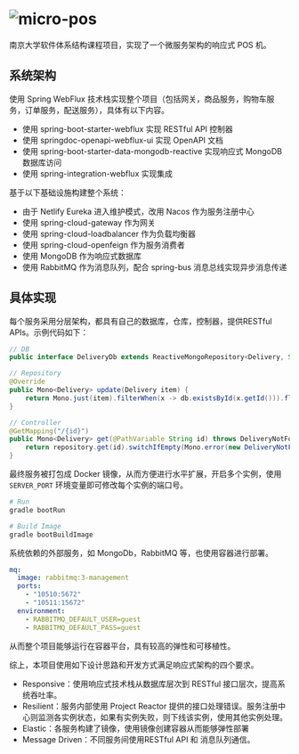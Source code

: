 # ![](https://socialify.git.ci/StardustDL/micro-pos/image?description=1&font=Bitter&forks=1&issues=1&language=1&owner=1&pulls=1&stargazers=1&theme=Light "micro-pos")

南京大学软件体系结构课程项目，实现了一个微服务架构的响应式 POS 机。

## 系统架构

使用 Spring WebFlux 技术栈实现整个项目（包括网关，商品服务，购物车服务，订单服务，配送服务），具体有以下内容。

- 使用 spring-boot-starter-webflux 实现 RESTful API 控制器
- 使用 springdoc-openapi-webflux-ui 实现 OpenAPI 文档
- 使用 spring-boot-starter-data-mongodb-reactive 实现响应式 MongoDB 数据库访问
- 使用 spring-integration-webflux 实现集成

基于以下基础设施构建整个系统：

- 由于 Netlify Eureka 进入维护模式，改用 Nacos 作为服务注册中心
- 使用 spring-cloud-gateway 作为网关
- 使用 spring-cloud-loadbalancer 作为负载均衡器
- 使用 spring-cloud-openfeign 作为服务消费者
- 使用 MongoDB 作为响应式数据库
- 使用 RabbitMQ 作为消息队列，配合 spring-bus 消息总线实现异步消息传递

## 具体实现

每个服务采用分层架构，都具有自己的数据库，仓库，控制器，提供RESTful APIs。示例代码如下：

```java
// DB
public interface DeliveryDb extends ReactiveMongoRepository<Delivery, String> {}

// Repository
@Override
public Mono<Delivery> update(Delivery item) {
    return Mono.just(item).filterWhen(x -> db.existsById(x.getId())).flatMap(x -> db.save(x));
}

// Controller
@GetMapping("/{id}")
public Mono<Delivery> get(@PathVariable String id) throws DeliveryNotFoundException {
    return repository.get(id).switchIfEmpty(Mono.error(new DeliveryNotFoundException()));
}
```

最终服务被打包成 Docker 镜像，从而方便进行水平扩展，开启多个实例，使用 `SERVER_PORT` 环境变量即可修改每个实例的端口号。

```sh
# Run
gradle bootRun

# Build Image
gradle bootBuildImage
```

系统依赖的外部服务，如 MongoDb，RabbitMQ 等，也使用容器进行部署。

```yaml
mq:
  image: rabbitmq:3-management
  ports:
    - "10510:5672"
    - "10511:15672"
  environment:
    - RABBITMQ_DEFAULT_USER=guest
    - RABBITMQ_DEFAULT_PASS=guest
```

从而整个项目能够运行在容器平台，具有较高的弹性和可移植性。

综上，本项目使用如下设计思路和开发方式满足响应式架构的四个要求。

- Responsive：使用响应式技术栈从数据库层次到 RESTful 接口层次，提高系统吞吐率。
- Resilient：服务内部使用 Project Reactor 提供的接口处理错误。服务注册中心则监测各实例状态，如果有实例失败，则下线该实例，使用其他实例处理。
- Elastic：各服务构建了镜像，使用镜像创建容器从而能够弹性部署
- Message Driven：不同服务间使用RESTful API 和 消息队列通信。